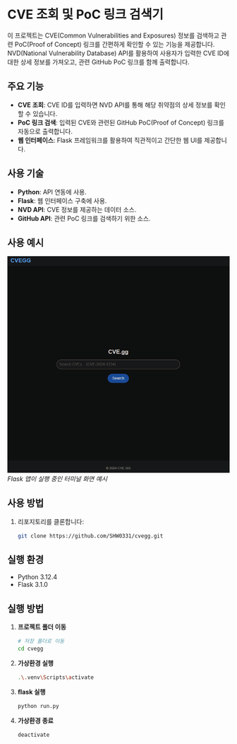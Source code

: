 # CVE 조회 및 PoC 링크 검색기

이 프로젝트는 CVE(Common Vulnerabilities and Exposures) 정보를 검색하고 관련 PoC(Proof of Concept) 링크를 간편하게 확인할 수 있는 기능을 제공합니다.  
NVD(National Vulnerability Database) API를 활용하여 사용자가 입력한 CVE ID에 대한 상세 정보를 가져오고, 관련 GitHub PoC 링크를 함께 출력합니다.

## 주요 기능
- **CVE 조회**: CVE ID를 입력하면 NVD API를 통해 해당 취약점의 상세 정보를 확인할 수 있습니다.
- **PoC 링크 검색**: 입력된 CVE와 관련된 GitHub PoC(Proof of Concept) 링크를 자동으로 출력합니다.
- **웹 인터페이스**: Flask 프레임워크를 활용하여 직관적이고 간단한 웹 UI를 제공합니다.

## 사용 기술
- **Python**: API 연동에 사용.
- **Flask**: 웹 인터페이스 구축에 사용.
- **NVD API**: CVE 정보를 제공하는 데이터 소스.
- **GitHub API**: 관련 PoC 링크를 검색하기 위한 소스.

## 사용 예시
![cvegg 실행 화면](https://github.com/SHW0331/cvegg/blob/846c395e58b77572487e1b5692cd81408cc104f3/images/home.png)
*Flask 앱이 실행 중인 터미널 화면 예시*


## 사용 방법
1. 리포지토리를 클론합니다:
   ```bash
   git clone https://github.com/SHW0331/cvegg.git

## 실행 환경
- Python 3.12.4
- Flask 3.1.0

## 실행 방법
1. **프로젝트 폴더 이동**
   ```bash
   # 저장 폴더로 이동
   cd cvegg
   
2. **가상환경 실행**
   ```bash
   .\.venv\Scripts\activate

3. **flask 실행**
   ```bash
   python run.py

4. **가상환경 종료**
   ```bash
   deactivate
   


